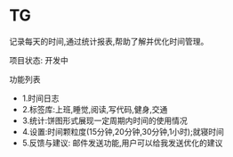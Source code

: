 # TG

记录每天的时间,通过统计报表,帮助了解并优化时间管理。

项目状态: 开发中

功能列表
- 1.时间日志
- 2.标签库:上班,睡觉,阅读,写代码,健身,交通
- 3.统计:饼图形式展现一定周期内时间的使用情况
- 4.设置:时间颗粒度(15分钟,20分钟,30分钟,1小时);就寝时间
- 5.反馈与建议: 邮件发送功能,用户可以给我发送优化的建议
